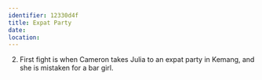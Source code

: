 ```yaml
---
identifier: 12330d4f
title: Expat Party
date:  
location: 
---
```


2.  First fight is when Cameron takes Julia to an expat party in Kemang,
    and she is mistaken for a bar girl.
